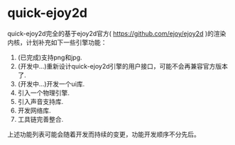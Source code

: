 quick-ejoy2d
============
quick-ejoy2d完全的基于ejoy2d官方( https://github.com/ejoy/ejoy2d )的渲染内核，计划补充如下一些引擎功能：

1. (已完成)支持png和jpg.
2. (开发中...)重新设计quick-ejoy2d引擎的用户接口，可能不会再兼容官方版本了.
3. (开发中...)开发一个ui库.
4. 引入一个物理引擎.
5. 引入声音支持库.
6. 开发网络库.
7. 工具链完善整合.

上述功能列表可能会随着开发而持续的变更，功能开发顺序不分先后。
